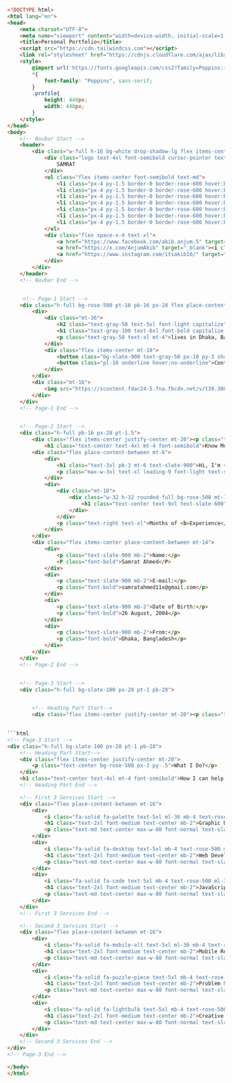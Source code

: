             

```html
<!DOCTYPE html>
<html lang="en">
<head>
    <meta charset="UTF-8">
    <meta name="viewport" content="width=device-width, initial-scale=1.0">
    <title>Personal Portfolio</title>
    <script src="https://cdn.tailwindcss.com"></script>
    <link rel="stylesheet" href="https://cdnjs.cloudflare.com/ajax/libs/font-awesome/6.5.2/css/all.min.css" integrity="sha512-SnH5WK+bZxgPHs44uWIX+LLJAJ9/2PkPKZ5QiAj6Ta86w+fsb2TkcmfRyVX3pBnMFcV7oQPJkl9QevSCWr3W6A==" crossorigin="anonymous" referrerpolicy="no-referrer" />
    <style>
        @import url('https://fonts.googleapis.com/css2?family=Poppins:ital,wght@0,100;0,200;0,300;0,400;0,500;0,600;0,700;0,800;0,900&display=swap');
        *{
            font-family: "Poppins", sans-serif;
        }
        .profile{
            height: 440px;
            width: 440px;
        }
    </style>
</head>
<body>
    <!-- Navbar Start -->
    <header>
        <div class="w-full h-16 bg-white drop-shadow-lg flex items-center px-28 place-content-between fixed">
            <div class="logo text-4xl font-semibold cursor-pointer text-slate-900 hover:text-rose-500 tracking-wider">
                SAMRAT
            </div>
            <ul class="flex items-center font-semibold text-md">
                <li class="px-4 py-1.5 border-0 border-rose-600 hover:border-b-4 duration-150 ease-in cursor-pointer">HOME</li>
                <li class="px-4 py-1.5 border-0 border-rose-600 hover:border-b-4 duration-150 ease-in cursor-pointer">ABOUT</li>
                <li class="px-4 py-1.5 border-0 border-rose-600 hover:border-b-4 duration-150 ease-in cursor-pointer">SERVICES</li>
                <li class="px-4 py-1.5 border-0 border-rose-600 hover:border-b-4 duration-150 ease-in cursor-pointer">RESUME</li>
                <li class="px-4 py-1.5 border-0 border-rose-600 hover:border-b-4 duration-150 ease-in cursor-pointer">FAQ</li>
                <li class="px-4 py-1.5 border-0 border-rose-600 hover:border-b-4 duration-150 ease-in cursor-pointer">CLIENT</li>
                <li class="px-4 py-1.5 border-0 border-rose-600 hover:border-b-4 duration-150 ease-in cursor-pointer">CONTACT</li>
            </ul>
            <div class="flex space-x-4 text-xl">
                <a href="https://www.facebook.com/akib.anjum.5" target="_blank"><i class="fa-brands fa-facebook hover:text-sky-700 hover:scale-125 ease-in duration-150"></i></a>
                <a href="https://x.com/AnjumAkib" target="_blank"><i class="fa-brands fa-twitter hover:text-sky-600 hover:scale-125 ease-in duration-150"></i></a>
                <a href="https://www.instagram.com/itsakib16/" target="_blank"><i class="fa-brands fa-instagram hover:text-slate-600 hover:scale-125 ease-in duration-150"></i></a>
            </div>
        </div>
    </header>
    <!-- Navbar End -->


     <!-- Page-1 Start -->
    <div class="h-full bg-rose-500 pt-16 pb-16 px-28 flex place-content-between">
        <div>
            <div class="mt-36">
                <h2 class="text-gray-50 text-5xl font-light capitalize">Hi, I'm a front-end</h2>
                <h1 class="text-gray-100 text-6xl font-bold capitalize mt-6">Web Developer</h1>
                <p class="text-gray-50 text-xl mt-4">lives in Dhaka, Bangladesh.</p>
            </div>
            <div class="flex items-center mt-10">
                <button class="bg-slate-900 text-gray-50 px-10 py-3 shadow-md">View My Works</button>
                <button class="pl-10 underline hover:no-underline">Contact Me<i class="fa-solid fa-circle-arrow-down ml-2"></i></button>
            </div>
        </div>
        <div class="mt-16">
            <img src="https://scontent.fdac24-5.fna.fbcdn.net/v/t39.30808-6/293301502_1238596496912927_6187896910423254112_n.jpg?_nc_cat=102&ccb=1-7&_nc_sid=a5f93a&_nc_ohc=dtqD3taCK8MQ7kNvgFg3dgW&_nc_ht=scontent.fdac24-5.fna&oh=00_AYD1q0QSe_aeNmYoG1TN0YTXMV6YJkie7_lJObIL0aNpjg&oe=66988035" alt="Samrat Ahmed" class="profile rounded-full bg-white p-4 shadow-lg shadow-gray-400">
        </div>
    </div>
    <!-- Page-1 End -->


    <!-- Page-2 Start -->
    <div class="h-full pb-16 px-28 pt-1.5">
        <div class="flex items-center justify-center mt-20"><p class="text-center bg-rose-500 px-3 py-.5">About Me</p></div>
            <h1 class="text-center text-4xl mt-4 font-semibold">Know Me More</h1>
        <div class="flex place-content-between mt-6">
            <div>
                <h1 class="text-3xl pb-3 mt-6 text-slate-900">Hi, I'm <b class="text-black">Samrat Ahmed.</b></h1>
                <p class="max-w-3xl text-xl leading-9 font-light text-slate-900">I'm an aspiring front-end web developer currently enhancing my skills and knowledge. I've already learned HTML, CSS, and Tailwind CSS, and I'm now diving into JavaScript to further my expertise. My passion lies in creating visually appealing and user-friendly web interfaces, and I'm excited to continue growing and evolving in this dynamic field.</p>
            </div>
            <div>
                <div class="mt-10">
                    <div class="w-32 h-32 rounded-full bg-rose-500 mt-12 ml-10 mb-4">
                        <h1 class="text-center text-9xl text-slate-600">2</h1>
                    </div>
                </div>
                <p class="text-right text-xl">Months of <b>Experience</b></p>
            </div>
        </div>
        <div class="flex items-center place-content-between mt-14">
            <div>
                <p class="text-slate-900 mb-2">Name:</p>
                <P class="font-bold">Samrat Ahmed</P>
            </div>
            <div>
                <p class="text-slate-900 mb-2">E-mail:</p>
                <p class="font-bold">samratahmed11x@gmail.com</p>
            </div>
            <div>
                <p class="text-slate-900 mb-2">Date of Birth:</p>
                <p class="font-bold">26 August, 2004</p>
            </div>
            <div>
                <p class="text-slate-900 mb-2">From:</p>
                <p class="font-bold">Dhaka, Bangladesh</p>
            </div>
        </div>
    </div>
    <!-- Page-2 End -->


    <!-- Page-3 Start -->
    <div class="h-full bg-slate-100 px-28 pt-1 pb-28">


        <!-- Heading Part Start-->
        <div class="flex items-center justify-center mt-20"><p class="text-center bg-rose-500 px-3 py-.5">What I Do?</p></div>
  

```html
<!-- Page-3 Start -->
<div class="h-full bg-slate-100 px-28 pt-1 pb-28">
    <!-- Heading Part Start-->
    <div class="flex items-center justify-center mt-20">
        <p class="text-center bg-rose-500 px-3 py-.5">What I Do?</p>
    </div>
    <h1 class="text-center text-4xl mt-4 font-semibold">How I can help your next project</h1>
    <!-- Heading Part End -->

    <!-- First 3 Services Start -->
    <div class="flex place-content-between mt-16">
        <div>
            <i class="fa-solid fa-palette text-5xl ml-36 mb-4 text-rose-500"></i>
            <h1 class="text-2xl font-medium text-center mb-2">Graphic Design</h1>
            <p class="text-md text-center max-w-80 font-normal text-slate-900">I have experience in graphic design using Canva, creating visually appealing designs and layouts for various projects.</p>
        </div>
        <div>
            <i class="fa-solid fa-desktop text-5xl mb-4 text-rose-500 ml-32"></i>
            <h1 class="text-2xl font-medium text-center mb-2">Web Development</h1>
            <p class="text-md text-center max-w-80 font-normal text-slate-900">As a front-end developer, I build responsive and user-friendly websites using HTML, CSS, Tailwind CSS, and JavaScript.</p>
        </div>
        <div>
            <i class="fa-solid fa-code text-5xl mb-4 text-rose-500 ml-32"></i>
            <h1 class="text-2xl font-medium text-center mb-2">JavaScript Programming</h1>
            <p class="text-md text-center max-w-80 font-normal text-slate-900">I am proficient in JavaScript, enhancing web functionality and user interactivity to create dynamic web applications.</p>
        </div>
    </div>
    <!-- First 3 Services End -->

    <!-- Second 3 Services Start -->
    <div class="flex place-content-between mt-16">
        <div>
            <i class="fa-solid fa-mobile-alt text-5xl ml-36 mb-4 text-rose-500"></i>
            <h1 class="text-2xl font-medium text-center mb-2">Mobile Responsive Design</h1>
            <p class="text-md text-center max-w-80 font-normal text-slate-900">I ensure that all websites are mobile-friendly and optimized for different screen sizes and devices.</p>
        </div>
        <div>
            <i class="fa-solid fa-puzzle-piece text-5xl mb-4 text-rose-500 ml-32"></i>
            <h1 class="text-2xl font-medium text-center mb-2">Problem Solving</h1>
            <p class="text-md text-center max-w-80 font-normal text-slate-900">I enjoy tackling complex problems and finding effective solutions through coding and design.</p>
        </div>
        <div>
            <i class="fa-solid fa-lightbulb text-5xl mb-4 text-rose-500 ml-32"></i>
            <h1 class="text-2xl font-medium text-center mb-2">Creative Ideas</h1>
            <p class="text-md text-center max-w-80 font-normal text-slate-900">I bring innovative ideas to the table, ensuring unique and engaging user experiences.</p>
        </div>
    </div>
    <!-- Second 3 Services End -->
</div>
<!-- Page-3 End -->

</body>
</html>
```
